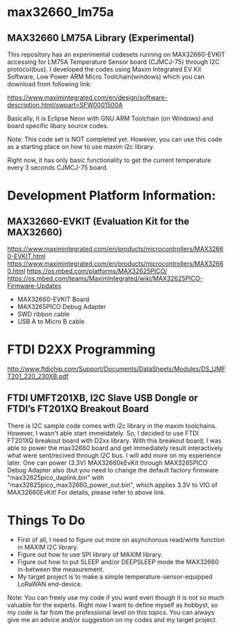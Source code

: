 # max32660_lm75a

## MAX32660 LM75A Library (Experimental)

This repository has an experimental codesets running on MAX32660-EVKIT accessing for LM75A Temperature Sensor board (CJMCJ-75) through I2C protocol(bus). I developed the codes using Maxim Integrated EV Kit Software, Low Power ARM Micro Toolchain(windows) which you can download from following link:

https://www.maximintegrated.com/en/design/software-description.html/swpart=SFW0001500A

Basically, it is Eclipse Neon with GNU ARM Toolchain (on Windows) and board specific libary source codes.

Note: This code set is NOT completed yet. However, you can use this code as a starting place on how to use maxim i2c library.

Right now, it has only basic functionality to get the current temperature every 3 seconds CJMCJ-75 board. 

# Development Platform Information: 

## MAX32660-EVKIT (Evaluation Kit for the MAX32660)

https://www.maximintegrated.com/en/products/microcontrollers/MAX32660-EVKIT.html
https://www.maximintegrated.com/en/products/microcontrollers/MAX32660.html
https://os.mbed.com/platforms/MAX32625PICO/
https://os.mbed.com/teams/MaximIntegrated/wiki/MAX32625PICO-Firmware-Updates

* MAX32660-EVKIT Board
* MAX3265PICO Debug Adapter
* SWD ribbon cable
* USB A to Micro B cable


# FTDI D2XX Programming

http://www.ftdichip.com/Support/Documents/DataSheets/Modules/DS_UMFT201_220_230XB.pdf

##  FTDI UMFT201XB, I2C Slave USB Dongle or  FTDI’s FT201XQ Breakout Board

There is I2C sample code comes with i2c library in the maxim toolchains. However, I wasn't able start immeidately. So, I decided to use FTDI FT201XQ breakout board with D2xx library. With this breakout board, I was able to power the max32660 board and get immediately result interactively what were sent/recived through I2C bus. I will add more on my experience later. One can power (3.3V) MAX32660kEvKit through MAX3265PICO Debug Adapter also (but you need to change the default factory firmware "max32625pico_daplink.bin" with "max32625pico_max32660_power_out.bin", which applies 3.3V to VIO of MAX32660EvKit! For details, please refer to above link.

# Things To Do

* First of all, I need to figure out more on asynchorous read/wirte function in MAXIM I2C library.
* Figure out how to use SPI library of MAXIM library. 
* Figure out how to put SLEEP and/or DEEPSLEEP mode the MAX32660 in-between the measurement.
* My target project is to make a simple temperature-sensor-equipped LoRaWAN end-device.

Note: You can freely use my code if you want even though it is not so much valuable for the experts. Right now I want to define myself as hobbyst, so my code is far from the professional level on this topics.  You can always give me an advice and/or suggestion on my codes and my  target project.
